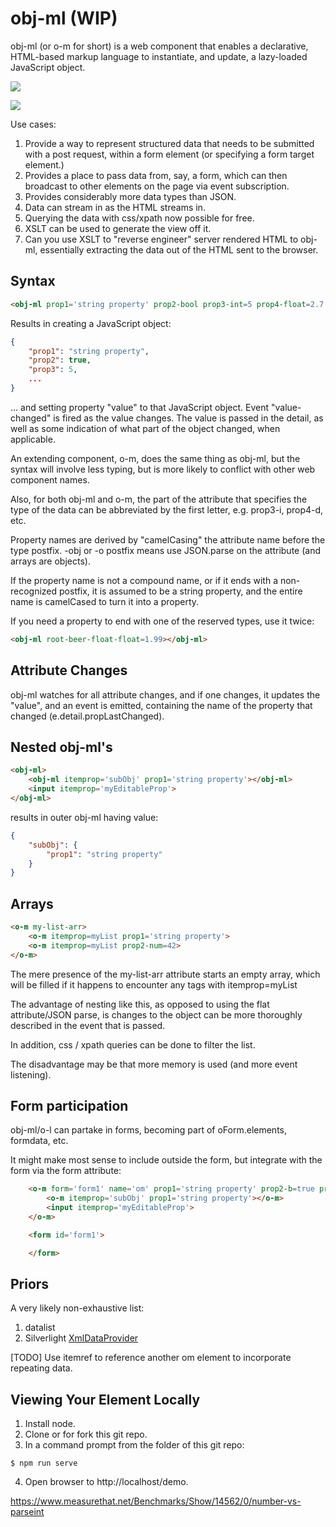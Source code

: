 # obj-ml (WIP)

obj-ml (or o-m for short) is a web component that enables a declarative, HTML-based markup language to instantiate, and update, a lazy-loaded JavaScript object.

<a href="https://nodei.co/npm/obj-ml/"><img src="https://nodei.co/npm/obj-ml.png"></a>

<img src="https://badgen.net/bundlephobia/minzip/obj-ml">

Use cases:  

1.  Provide a way to represent structured data that needs to be submitted with a post request, within a form element (or specifying a form target element.)
2.  Provides a place to pass data from, say, a form, which can then broadcast to other elements on the page via event subscription.
3.  Provides considerably more data types than JSON.
3.  Data can stream in as the HTML streams in.
4.  Querying the data with css/xpath now possible for free.
5.  XSLT can be used to generate the view off it.
6.  Can you use XSLT to "reverse engineer" server rendered HTML to obj-ml, essentially extracting the data out of the HTML sent to the browser.

## Syntax

```html
<obj-ml prop1='string property' prop2-bool prop3-int=5 prop4-float=2.7 prop5-date="May 24, 2021" prop6-obj='{"mySubSubObj":"hello"}'></obj-ml>
```

Results in creating a JavaScript object:

```JSON
{
    "prop1": "string property",
    "prop2": true,
    "prop3": 5,
    ... 
}
```


... and setting property "value" to that JavaScript object.  Event "value-changed" is fired as the value changes.  The value is passed in the detail, as well as some indication of what part of the object changed, when applicable.

An extending component, o-m, does the same thing as obj-ml, but the syntax will involve less typing, but is more likely to conflict with other web component names.

Also, for both obj-ml and o-m, the part of the attribute that specifies the type of the data can be abbreviated by the first letter, e.g. prop3-i, prop4-d, etc.

Property names are derived by "camelCasing" the attribute name before the type postfix.  -obj or -o postfix means use JSON.parse on the attribute (and arrays are objects).

If the property name is not a compound name, or if it ends with a non-recognized postfix, it is assumed to be a string property, and the entire name is camelCased to turn it into a property.

If you need a property to end with one of the reserved types, use it twice:

```html
<obj-ml root-beer-float-float=1.99></obj-ml>
```

## Attribute Changes

obj-ml watches for all attribute changes, and if one changes, it updates the "value", and an event is emitted, containing the name of the property that changed (e.detail.propLastChanged).

## Nested obj-ml's

```html
<obj-ml>
    <obj-ml itemprop='subObj' prop1='string property'></obj-ml>
    <input itemprop='myEditableProp'>
</obj-ml>
```

results in outer obj-ml having value:

```JSON
{
    "subObj": {
        "prop1": "string property"
    }
}
```

## Arrays

```html
<o-m my-list-arr>
    <o-m itemprop=myList prop1='string property'>
    <o-m itemprop=myList prop2-num=42>
</o-m>
```

The mere presence of the my-list-arr attribute starts an empty array, which will be filled if it happens to encounter any tags with itemprop=myList


The advantage of nesting like this, as opposed to using the flat attribute/JSON parse, is changes to the object can be more thoroughly described in the event that is passed.  

In addition, css / xpath queries can be done to filter the list.

The disadvantage may be that more memory is used (and more event listening).



## Form participation

obj-ml/o-l can partake in forms, becoming part of oForm.elements, formdata, etc.

It might make most sense to include outside the form, but integrate with the form via the form attribute:

```html
    <o-m form='form1' name='om' prop1='string property' prop2-b=true prop3-i=5 prop4-f=2.7 prop5-d="May 24, 2021" prop6-o='{"mySubSubObj":"hello"}'>
        <o-m itemprop='subObj' prop1='string property'></o-m>
        <input itemprop='myEditableProp'>
    </o-m>

    <form id='form1'>

    </form>
```

## Priors

A very likely non-exhaustive list:

1.  datalist
2.  Silverlight [XmlDataProvider](https://docs.microsoft.com/en-us/dotnet/desktop/wpf/data/how-to-bind-to-xml-data-using-an-xmldataprovider-and-xpath-queries?view=netframeworkdesktop-4.8)



[TODO]  Use itemref to reference another om element to incorporate repeating data.

## Viewing Your Element Locally

1.  Install node.
2.  Clone or for fork this git repo.
3.  In a command prompt from the folder of this git repo:

```
$ npm run serve
```

4.  Open browser to http://localhost/demo.

https://www.measurethat.net/Benchmarks/Show/14562/0/number-vs-parseint